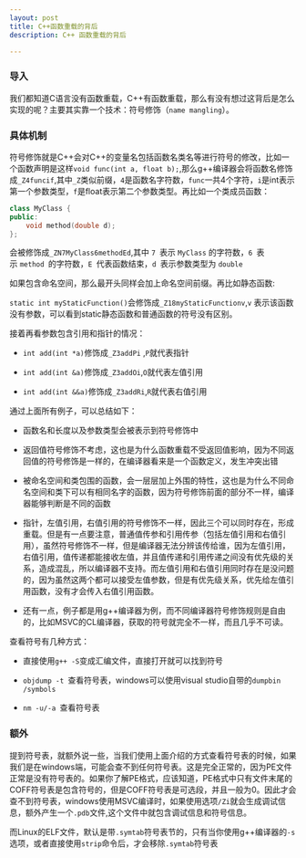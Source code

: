 ```yaml
---
layout: post
title: C++函数重载的背后
description: C++ 函数重载的背后

---
```


### 导入

我们都知道C语言没有函数重载，C++有函数重载，那么有没有想过这背后是怎么实现的呢？主要其实靠一个技术：符号修饰（`name mangling`）。

### 具体机制

符号修饰就是C++会对C++的变量名包括函数名类名等进行符号的修改，比如一个函数声明是这样`void func(int a, float b);`,那么g++编译器会将函数名修饰成`_Z4funcif`,其中`_Z`类似前缀，`4`是函数名字符数，`func`一共4个字符，`i`是int表示第一个参数类型，`f`是float表示第二个参数类型。再比如一个类成员函数：

```cpp
class MyClass {
public:
    void method(double d);
};
```

会被修饰成`_ZN7MyClass6methodEd`,其中 `7 `表示 `MyClass` 的字符数，`6 `表示 `method `的字符数，`E `代表函数结束，`d `表示参数类型为 `double`

如果包含命名空间，那么最开头同样会加上命名空间前缀。再比如静态函数:

`static int myStaticFunction()`会修饰成`_Z18myStaticFunctionv`,`v` 表示该函数没有参数，可以看到static静态函数和普通函数的符号没有区别。

接着再看参数包含引用和指针的情况：

- `int add(int *a)`修饰成`_Z3addPi` ,`P`就代表指针

- `int add(int &a)`修饰成`_Z3addOi`,`O`就代表左值引用

- `int add(int &&a)`修饰成`_Z3addRi`,`R`就代表右值引用

通过上面所有例子，可以总结如下：

- 函数名和长度以及参数类型会被表示到符号修饰中

- 返回值符号修饰不考虑，这也是为什么函数重载不受返回值影响，因为不同返回值的符号修饰是一样的，在编译器看来是一个函数定义，发生冲突出错

- 被命名空间和类包围的函数，会一层层加上外围的特性，这也是为什么不同命名空间和类下可以有相同名字的函数，因为符号修饰前面的部分不一样，编译器能够判断是不同的函数

- 指针，左值引用，右值引用的符号修饰不一样，因此三个可以同时存在，形成重载。但是有一点要注意，普通值传参和引用传参（包括左值引用和右值引用），虽然符号修饰不一样，但是编译器无法分辨该传给谁，因为左值引用，右值引用，值传递都能接收左值，并且值传递和引用传递之间没有优先级的关系，造成混乱，所以编译器不支持。而左值引用和右值引用同时存在是没问题的，因为虽然这两个都可以接受左值参数，但是有优先级关系，优先给左值引用函数，没有才会传入右值引用函数。

- 还有一点，例子都是用g++编译器为例，而不同编译器符号修饰规则是自由的，比如MSVC的CL编译器，获取的符号就完全不一样，而且几乎不可读。

查看符号有几种方式：

- 直接使用`g++ -S`变成汇编文件，直接打开就可以找到符号

- `objdump -t `查看符号表，windows可以使用visual studio自带的`dumpbin /symbols`

- `nm -u/-a `查看符号表

### 额外

提到符号表，就额外说一些，当我们使用上面介绍的方式查看符号表的时候，如果我们是在windows端，可能会查不到任何符号表。这是完全正常的，因为PE文件正常是没有符号表的。如果你了解PE格式，应该知道，PE格式中只有文件末尾的COFF符号表是包含符号的，但是COFF符号表是可选段，并且一般为0。因此才会查不到符号表，windows使用MSVC编译时，如果使用选项`/Zi`就会生成调试信息，额外产生一个`.pdb`文件,这个文件中就包含调试信息和符号信息。

而Linux的ELF文件，默认是带`.symtab`符号表节的，只有当你使用g++编译器的`-s`选项，或者直接使用`strip`命令后，才会移除`.symtab`符号表

